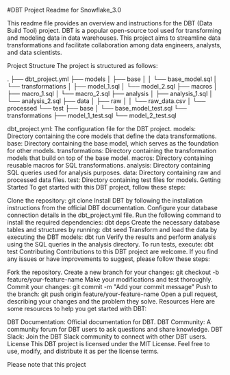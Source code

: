 #DBT Project Readme for Snowflake_3.0

This readme file provides an overview and instructions for the DBT (Data Build Tool) project. DBT is a popular open-source tool used for transforming and modeling data in data warehouses. This project aims to streamline data transformations and facilitate collaboration among data engineers, analysts, and data scientists.

Project Structure
The project is structured as follows:

.
├── dbt_project.yml
├── models
│   ├── base
│   │   └── base_model.sql
│   └── transformations
│       ├── model_1.sql
│       └── model_2.sql
├── macros
│   ├── macro_1.sql
│   └── macro_2.sql
├── analysis
│   ├── analysis_1.sql
│   └── analysis_2.sql
├── data
│   ├── raw
│   │   └── raw_data.csv
│   └── processed
└── test
    ├── base
    │   └── base_model_test.sql
    └── transformations
        ├── model_1_test.sql
        └── model_2_test.sql


dbt_project.yml: The configuration file for the DBT project.
models: Directory containing the core models that define the data transformations.
base: Directory containing the base model, which serves as the foundation for other models.
transformations: Directory containing the transformation models that build on top of the base model.
macros: Directory containing reusable macros for SQL transformations.
analysis: Directory containing SQL queries used for analysis purposes.
data: Directory containing raw and processed data files.
test: Directory containing test files for models.
Getting Started
To get started with this DBT project, follow these steps:

Clone the repository: git clone <repository-url>
Install DBT by following the installation instructions from the official DBT documentation.
Configure your database connection details in the dbt_project.yml file.
Run the following command to install the required dependencies: dbt deps
Create the necessary database tables and structures by running: dbt seed
Transform and load the data by executing the DBT models: dbt run
Verify the results and perform analysis using the SQL queries in the analysis directory.
To run tests, execute: dbt test
Contributing
Contributions to this DBT project are welcome. If you find any issues or have improvements to suggest, please follow these steps:

Fork the repository.
Create a new branch for your changes: git checkout -b feature/your-feature-name
Make your modifications and test thoroughly.
Commit your changes: git commit -m "Add your commit message"
Push to the branch: git push origin feature/your-feature-name
Open a pull request, describing your changes and the problem they solve.
Resources
Here are some resources to help you get started with DBT:

DBT Documentation: Official documentation for DBT.
DBT Community: A community forum for DBT users to ask questions and share knowledge.
DBT Slack: Join the DBT Slack community to connect with other DBT users.
License
This DBT project is licensed under the MIT License. Feel free to use, modify, and distribute it as per the license terms.

Please note that this project
